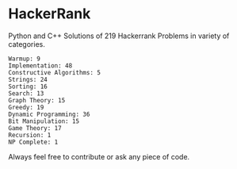 # HackerRank

Python and C++ Solutions of 219 Hackerrank Problems in variety of categories.

    Warmup: 9
    Implementation: 48
    Constructive Algorithms: 5
    Strings: 24
    Sorting: 16
    Search: 13
    Graph Theory: 15
    Greedy: 19
    Dynamic Programming: 36
    Bit Manipulation: 15
    Game Theory: 17
    Recursion: 1
    NP Complete: 1


Always feel free to contribute or ask any piece of code.

